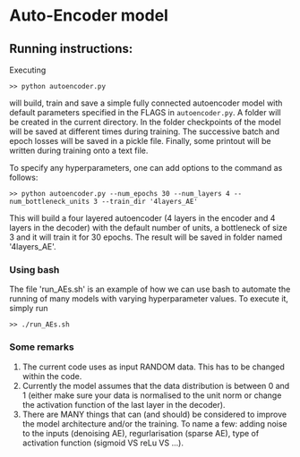 # Auto-Encoder model

## Running instructions:

Executing

`>> python autoencoder.py`

will build, train and save a simple fully connected autoencoder model 
with default parameters specified in the FLAGS in `autoencoder.py`. 
A folder will be created in the current directory. In the folder checkpoints
of the model will be saved at different times during training. The successive batch
and epoch losses will be saved in a pickle file. Finally, some printout will be written
during training onto a text file. 

To specify any hyperparameters, one can add options to the command as follows:

`>> python autoencoder.py --num_epochs 30 --num_layers 4 --num_bottleneck_units 3 --train_dir '4layers_AE' `

This will build a four layered autoencoder (4 layers in the encoder and 4 layers in the decoder) with the 
default number of units, a bottleneck of size 3 and it will train it for 30 epochs. 
The result will be saved in folder named '4layers_AE'.


### Using bash

The file 'run_AEs.sh' is an example of how we can use bash to automate the running of many models with 
varying hyperparameter values. To execute it, simply run

`>> ./run_AEs.sh`


### Some remarks
1) The current code uses as input RANDOM data. This has to be changed within the code.
2) Currently the model assumes that the data distribution is between 0 and 1 (either make sure
your data is normalised to the unit norm or change the activation function of the last layer in the decoder).
3) There are MANY things that can (and should) be considered to improve the model architecture and/or the 
training. To name a few: adding noise to the inputs (denoising AE), regurlarisation (sparse AE),
type of activation function (sigmoid VS reLu VS ...).
